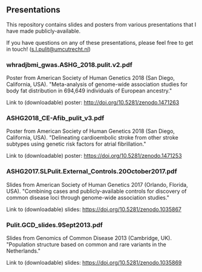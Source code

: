 ## Presentations

This repository contains slides and posters from various presentations that I have made publicly-available.

If you have questions on any of these presentations, please feel free to get in touch! (s.l.pulit@umcutrecht.nl)

### whradjbmi_gwas.ASHG_2018.pulit.v2.pdf
Poster from American Society of Human Genetics 2018 (San Diego, California, USA). "Meta-analysis of genome-wide association studies for body fat distribution in 694,649 individuals of European ancestry."

Link to (downloadable) poster: http://doi.org/10.5281/zenodo.1471263

### ASHG2018_CE-Afib_pulit_v3.pdf
Poster from American Society of Human Genetics 2018 (San Diego, California, USA). "Delineating cardioembolic stroke from other stroke subtypes using genetic risk factors for atrial fibrillation."

Link to (downloadable) poster: https://doi.org/10.5281/zenodo.1471253

### ASHG2017.SLPulit.External_Controls.20October2017.pdf
Slides from American Society of Human Genetics 2017 (Orlando, Florida, USA). "Combining cases and publicly-available controls for discovery of common disease loci through genome-wide association studies."

Link to (downloadable) slides: https://doi.org/10.5281/zenodo.1035867

### Pulit.GCD_slides.9Sept2013.pdf
Slides from Genomics of Common Disease 2013 (Cambridge, UK). "Population structure based on common and rare variants in the Netherlands."

Link to (downloadable) slides: https://doi.org/10.5281/zenodo.1035869


